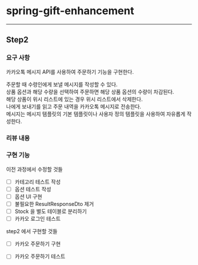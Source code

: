 # spring-gift-enhancement

---

## Step2

### 요구 사항
카카오톡 메시지 API를 사용하여 주문하기 기능을 구현한다.  

주문할 때 수령인에게 보낼 메시지를 작성할 수 있다.  
상품 옵션과 해당 수량을 선택하여 주문하면 해당 상품 옵션의 수량이 차감된다.  
해당 상품이 위시 리스트에 있는 경우 위시 리스트에서 삭제한다.  
나에게 보내기를 읽고 주문 내역을 카카오톡 메시지로 전송한다.  
메시지는 메시지 템플릿의 기본 템플릿이나 사용자 정의 템플릿을 사용하여 자유롭게 작성한다.  

### 리뷰 내용


### 구현 기능
이전 과정에서 수정할 것들
- [ ] 카테고리 테스트 작성
- [ ] 옵션 테스트 작성
- [ ] 옵션 UI 구현
- [ ] 불필요한 ResultResponseDto 제거
- [ ] Stock 을 별도 테이블로 분리하기
- [ ] 카카오 로그인 테스트

step2 에서 구현할 것들
- [ ] 카카오 주문하기 구현
- [ ] 카카오 주문하기 테스트







